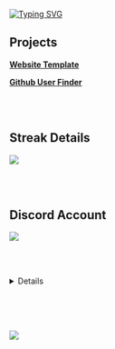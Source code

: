 
<a href="https://git.io/typing-svg"><img src="https://readme-typing-svg.herokuapp.com?font=&size=25&duration=1700&pause=500&color=FE0088&background=00000000&multiline=true&width=435&height=100&lines=14+y%2Fo;Good+with+html+%F0%9F%98%81" alt="Typing SVG" /></a>

<h2>Projects</h2>

<div></div>

<b><a href="https://caseisbusy.github.io/websiteTemplate.html">Website Template</a></b>

<div></div>

<b><a href="https://caseisbusy.github.io/githubUserFinder.html">Github User Finder</a></b>

<br></br>

<h2>Streak Details</h2>

<a href="https://git.io/streak-stats"><img src="https://streak-stats.demolab.com/?user=caseisbusy&theme=violet-dark"></a>

<br></br>

<h2>Discord Account</h2>

<div>
	
<a href="https://lanyard-profile-readme.vercel.app"><img src="https://lanyard-profile-readme.vercel.app/api/626848427736694795?theme=dark&bg=222024&animated=true&hideDiscrim=true&borderRadius=30px&idleMessage=Not%20playing%20anything"></a>

<br></br>
	
<details> 
   <summary>Details</summary>
    <br/>
    <div>
 <a href="https://github.com/anuraghazra/github-readme-stats"><img src="https://github-readme-stats-notauserx.vercel.app/api/top-langs/?username=caseisbusy&layout=compact&text_color=FE0088&title_color=FE0088&bg_color=1B1212&border_radius=6&card_width=445&hide=nix,shell" /></a>
			<br></br>
	<a href="https://github.com/anuraghazra/github-readme-stats"><img src="https://github-readme-stats.vercel.app/api?username=caseisbusy&title_color=FE0088&icon_color=FFC000&text_color=FE0088&bg_color=020201&show_icons=true&hide=issues"></a>
		 </div>
  </details>
  <br/>
 
</div>

<br></br>
	
 
<a href="https://github.com/kittinan/spotify-github-profile"><img src="https://spotify-github-profile.vercel.app/api/view?uid=soloboyyeet&cover_image=true&theme=novatorem"></a>